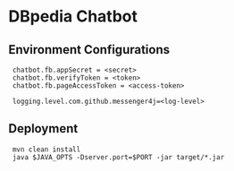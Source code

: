 # DBpedia Chatbot

## Environment Configurations
     chatbot.fb.appSecret = <secret>
     chatbot.fb.verifyToken = <token>
     chatbot.fb.pageAccessToken = <access-token>
     
     logging.level.com.github.messenger4j=<log-level>
     
## Deployment
     mvn clean install
     java $JAVA_OPTS -Dserver.port=$PORT -jar target/*.jar
